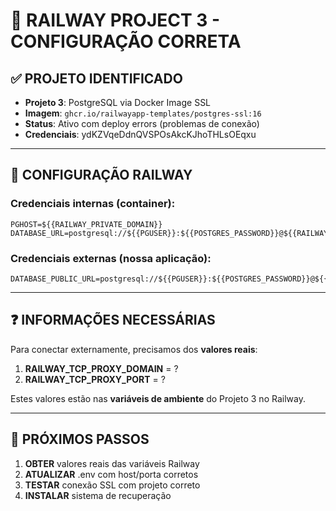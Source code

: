 # 🎯 RAILWAY PROJECT 3 - CONFIGURAÇÃO CORRETA

## ✅ **PROJETO IDENTIFICADO**
- **Projeto 3**: PostgreSQL via Docker Image SSL
- **Imagem**: `ghcr.io/railwayapp-templates/postgres-ssl:16`
- **Status**: Ativo com deploy errors (problemas de conexão)
- **Credenciais**: ydKZVqeDdnQVSPOsAkcKJhoTHLsOEqxu

---

## 🔧 **CONFIGURAÇÃO RAILWAY**

### **Credenciais internas (container):**
```env
PGHOST=${{RAILWAY_PRIVATE_DOMAIN}}
DATABASE_URL=postgresql://${{PGUSER}}:${{POSTGRES_PASSWORD}}@${{RAILWAY_PRIVATE_DOMAIN}}:5432/${{PGDATABASE}}
```

### **Credenciais externas (nossa aplicação):**
```env
DATABASE_PUBLIC_URL=postgresql://${{PGUSER}}:${{POSTGRES_PASSWORD}}@${{RAILWAY_TCP_PROXY_DOMAIN}}:${{RAILWAY_TCP_PROXY_PORT}}/${{PGDATABASE}}
```

---

## ❓ **INFORMAÇÕES NECESSÁRIAS**

Para conectar externamente, precisamos dos **valores reais**:

1. **RAILWAY_TCP_PROXY_DOMAIN** = ?
2. **RAILWAY_TCP_PROXY_PORT** = ?

Estes valores estão nas **variáveis de ambiente** do Projeto 3 no Railway.

---

## 🚀 **PRÓXIMOS PASSOS**

1. **OBTER** valores reais das variáveis Railway
2. **ATUALIZAR** .env com host/porta corretos  
3. **TESTAR** conexão SSL com projeto correto
4. **INSTALAR** sistema de recuperação
